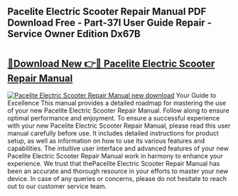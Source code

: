 ## Pacelite Electric Scooter Repair Manual PDF Download Free - Part-37l User Guide Repair - Service Owner Edition Dx67B

# <h2><a href="http://bc83221.oget.top/?id=Pacelite+Electric+Scooter+Repair+Manual">🔗Download New 👉🔴 Pacelite Electric Scooter Repair Manual</a></h2>

[![Pacelite Electric Scooter Repair Manual new download](https://i.imgur.com/5g1atiW.png)](http://bc83221.oget.top/?id=Pacelite+Electric+Scooter+Repair+Manual)
Your Guide to Excellence This manual provides a detailed roadmap for mastering the use of your new Pacelite Electric Scooter Repair Manual. Follow along to ensure optimal performance and enjoyment. To ensure a successful experience with your new Pacelite Electric Scooter Repair Manual, please read this user manual carefully before use. It includes detailed instructions for product setup, as well as information on how to use its various features and capabilities. The intuitive user interface and advanced features of your new Pacelite Electric Scooter Repair Manual work in harmony to enhance your experience. We trust that thePacelite Electric Scooter Repair Manual has been an accurate and thorough resource in your efforts to master your new device. In case of any queries or concerns, please do not hesitate to reach out to our customer service team.
